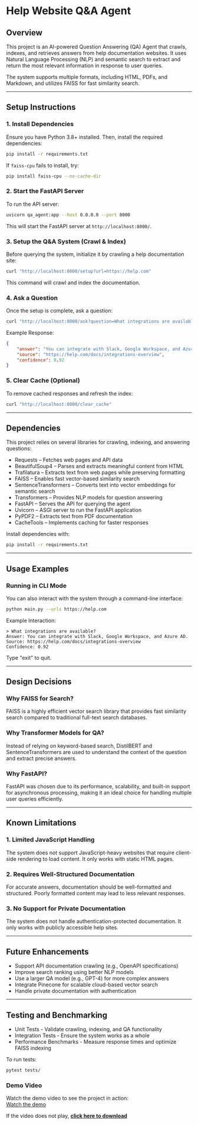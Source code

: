 # Help Website Q&A Agent

## Overview
This project is an AI-powered Question Answering (QA) Agent that crawls, indexes, and retrieves answers from help documentation websites. It uses Natural Language Processing (NLP) and semantic search to extract and return the most relevant information in response to user queries.

The system supports multiple formats, including HTML, PDFs, and Markdown, and utilizes FAISS for fast similarity search.

---

## Setup Instructions

### 1. Install Dependencies
Ensure you have Python 3.8+ installed. Then, install the required dependencies:

```bash
pip install -r requirements.txt
```

If `faiss-cpu` fails to install, try:

```bash
pip install faiss-cpu --no-cache-dir
```

### 2. Start the FastAPI Server
To run the API server:

```bash
uvicorn qa_agent:app --host 0.0.0.0 --port 8000
```

This will start the FastAPI server at `http://localhost:8000/`.

### 3. Setup the Q&A System (Crawl & Index)
Before querying the system, initialize it by crawling a help documentation site:

```bash
curl "http://localhost:8000/setup?url=https://help.com"
```

This command will crawl and index the documentation.

### 4. Ask a Question
Once the setup is complete, ask a question:

```bash
curl "http://localhost:8000/ask?question=What integrations are available?"
```

Example Response:
```json
{
    "answer": "You can integrate with Slack, Google Workspace, and Azure AD.",
    "source": "https://help.com/docs/integrations-overview",
    "confidence": 0.92
}
```

### 5. Clear Cache (Optional)
To remove cached responses and refresh the index:

```bash
curl "http://localhost:8000/clear_cache"
```

---

## Dependencies
This project relies on several libraries for crawling, indexing, and answering questions:

- Requests – Fetches web pages and API data  
- BeautifulSoup4 – Parses and extracts meaningful content from HTML  
- Trafilatura – Extracts text from web pages while preserving formatting  
- FAISS – Enables fast vector-based similarity search  
- SentenceTransformers – Converts text into vector embeddings for semantic search  
- Transformers – Provides NLP models for question answering  
- FastAPI – Serves the API for querying the agent  
- Uvicorn – ASGI server to run the FastAPI application  
- PyPDF2 – Extracts text from PDF documentation  
- CacheTools – Implements caching for faster responses  

Install dependencies with:

```bash
pip install -r requirements.txt
```

---

## Usage Examples

### Running in CLI Mode
You can also interact with the system through a command-line interface:

```bash
python main.py --urls https://help.com
```

Example Interaction:
```plaintext
> What integrations are available?
Answer: You can integrate with Slack, Google Workspace, and Azure AD.
Source: https://help.com/docs/integrations-overview
Confidence: 0.92
```

Type "exit" to quit.

---

## Design Decisions

### Why FAISS for Search?
FAISS is a highly efficient vector search library that provides fast similarity search compared to traditional full-text search databases.

### Why Transformer Models for QA?
Instead of relying on keyword-based search, DistilBERT and SentenceTransformers are used to understand the context of the question and extract precise answers.

### Why FastAPI?
FastAPI was chosen due to its performance, scalability, and built-in support for asynchronous processing, making it an ideal choice for handling multiple user queries efficiently.

---

## Known Limitations

### 1. Limited JavaScript Handling
The system does not support JavaScript-heavy websites that require client-side rendering to load content. It only works with static HTML pages.

### 2. Requires Well-Structured Documentation
For accurate answers, documentation should be well-formatted and structured. Poorly formatted content may lead to less relevant responses.

### 3. No Support for Private Documentation
The system does not handle authentication-protected documentation. It only works with publicly accessible help sites.

---

## Future Enhancements
- Support API documentation crawling (e.g., OpenAPI specifications)  
- Improve search ranking using better NLP models  
- Use a larger QA model (e.g., GPT-4) for more complex answers  
- Integrate Pinecone for scalable cloud-based vector search  
- Handle private documentation with authentication  

---

## Testing and Benchmarking

- Unit Tests - Validate crawling, indexing, and QA functionality  
- Integration Tests - Ensure the system works as a whole  
- Performance Benchmarks - Measure response times and optimize FAISS indexing  

To run tests:

```bash
pytest tests/
```

### Demo Video
Watch the demo video to see the project in action:  
[Watch the demo](https://github.com/shephinphilip/Website-Q-A-Agent/blob/main/demo/Website-QA.mp4)

If the video does not play, **[click here to download](https://github.com/shephinphilip/Website-Q-A-Agent/blob/main/demo/Website-QA.mp4)**
